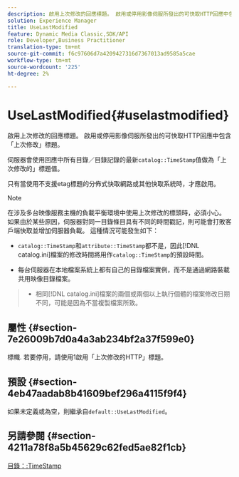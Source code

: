```yaml
---
description: 啟用上次修改的回應標題。 啟用或停用影像伺服所發出的可快取HTTP回應中包含「上次修改」標題。
solution: Experience Manager
title: UseLastModified
feature: Dynamic Media Classic,SDK/API
role: Developer,Business Practitioner
translation-type: tm+mt
source-git-commit: f6c97606d7a4209427316d7367013ad9585a5cae
workflow-type: tm+mt
source-wordcount: '225'
ht-degree: 2%

---
```



# UseLastModified{#uselastmodified}

啟用上次修改的回應標題。 啟用或停用影像伺服所發出的可快取HTTP回應中包含「上次修改」標題。

伺服器會使用回應中所有目錄／目錄記錄的最新`catalog::TimeStamp`值做為「上次修改的」標題值。

只有當使用不支援etag標題的分佈式快取網路或其他快取系統時，才應啟用。

>[!NOTE]
>
>在涉及多台映像服務主機的負載平衡環境中使用上次修改的標頭時，必須小心。 如果由於某些原因，伺服器對同一目錄條目具有不同的時間戳記，則可能會打敗客戶端快取並增加伺服器負載。 這種情況可能發生如下：
>
>* `catalog::TimeStamp`和`attribute::TimeStamp`都不是，因此[!DNL catalog.ini]檔案的修改時間將用作`catalog::TimeStamp`的預設時間。
   >
   >
* 每台伺服器在本地檔案系統上都有自己的目錄檔案實例，而不是通過網路裝載共用映像目錄檔案。
>* 相同[!DNL catalog.ini]檔案的兩個或兩個以上執行個體的檔案修改日期不同，可能是因為不當複製檔案所致。

>



## 屬性 {#section-7e26009b7d0a4a3ab234bf2a37f599e0}

標幟. 若要停用，請使用1啟用「上次修改的HTTP」標題。

## 預設 {#section-4eb47aadab8b41609bef296a4115f9f4}

如果未定義或為空，則繼承自`default::UseLastModified`。

## 另請參閱 {#section-4211a78f8a5b45629c62fed5ae82f1cb}

[目錄：:TimeStamp](../../../../../is-api/image-catalog/image-serving-api-ref/c-image-catalog-reference/c-image-svg-data-reference/c-image-data-reference/r-timestamp-cat.md#reference-59a27b72f4cb4a53a3baba83214c4ded)
